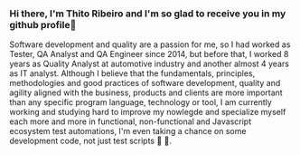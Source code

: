 ### Hi there, I'm Thito Ribeiro and I'm so glad to receive you in my github profile👋
Software development and quality are a passion for me, so I had worked as Tester, QA Analyst and QA Engineer since 2014, but before that, I worked 8 years as Quality Analyst at automotive industry and another almost 4 years as IT analyst.
Although I believe that the fundamentals, principles, methodologies and good practices of software development, quality and agility aligned with the business, products and clients are more important than any specific program language, technology or tool, I am currently working and studying hard to improve my nowlegde and specialize myself each more and more in functional, non-functional and Javascript ecosystem test automations, I'm even taking a chance on some development code, not just test scripts 🤯 🤣.

<!--
**thitoribeiro/thitoribeiro** is a ✨ _special_ ✨ repository because its `README.md` (this file) appears on your GitHub profile.

Here are some ideas to get you started:

- 🔭 I’m currently working on ...
- 🌱 I’m currently learning ...
- 👯 I’m looking to collaborate on ...
- 🤔 I’m looking for help with ...
- 💬 Ask me about ...
- 📫 How to reach me: ...
- 😄 Pronouns: ...
- ⚡ Fun fact: ...
-->
